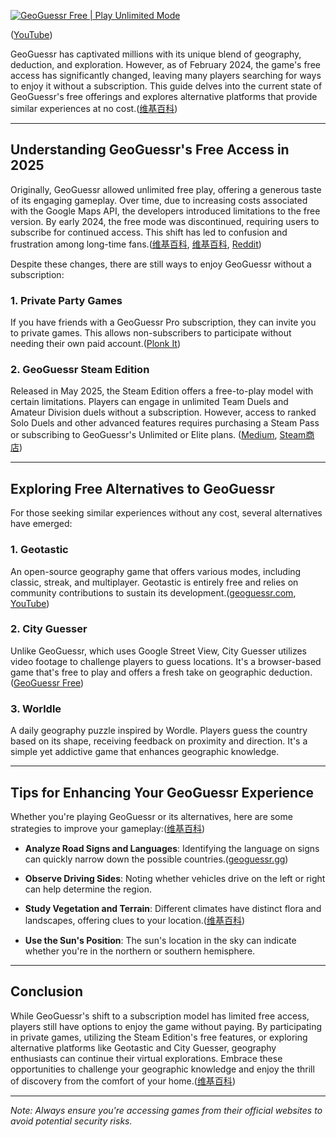 [![GeoGuessr Free | Play Unlimited Mode](https://tse2.mm.bing.net/th?id=OIP.Ou6N3gsQu-88p9vRmWbrTwHaDt\&pid=Api)](https://geoguessr.gg/)

([YouTube][1])

GeoGuessr has captivated millions with its unique blend of geography, deduction, and exploration. However, as of February 2024, the game's free access has significantly changed, leaving many players searching for ways to enjoy it without a subscription. This guide delves into the current state of GeoGuessr's free offerings and explores alternative platforms that provide similar experiences at no cost.([维基百科][2])

---

## Understanding GeoGuessr's Free Access in 2025

Originally, GeoGuessr allowed unlimited free play, offering a generous taste of its engaging gameplay. Over time, due to increasing costs associated with the Google Maps API, the developers introduced limitations to the free version. By early 2024, the free mode was discontinued, requiring users to subscribe for continued access. This shift has led to confusion and frustration among long-time fans.([维基百科][3], [维基百科][4], [Reddit][5])

Despite these changes, there are still ways to enjoy GeoGuessr without a subscription:

### 1. **Private Party Games**

If you have friends with a GeoGuessr Pro subscription, they can invite you to private games. This allows non-subscribers to participate without needing their own paid account.([Plonk It][6])

### 2. **GeoGuessr Steam Edition**

Released in May 2025, the Steam Edition offers a free-to-play model with certain limitations. Players can engage in unlimited Team Duels and Amateur Division duels without a subscription. However, access to ranked Solo Duels and other advanced features requires purchasing a Steam Pass or subscribing to GeoGuessr's Unlimited or Elite plans. ([Medium][7], [Steam商店][8])

---

## Exploring Free Alternatives to GeoGuessr

For those seeking similar experiences without any cost, several alternatives have emerged:

### 1. **Geotastic**

An open-source geography game that offers various modes, including classic, streak, and multiplayer. Geotastic is entirely free and relies on community contributions to sustain its development.([geoguessr.com][9], [YouTube][10])

### 2. **City Guesser**

Unlike GeoGuessr, which uses Google Street View, City Guesser utilizes video footage to challenge players to guess locations. It's a browser-based game that's free to play and offers a fresh take on geographic deduction.([GeoGuessr Free][11])

### 3. **Worldle**

A daily geography puzzle inspired by Wordle. Players guess the country based on its shape, receiving feedback on proximity and direction. It's a simple yet addictive game that enhances geographic knowledge.

---

## Tips for Enhancing Your GeoGuessr Experience

Whether you're playing GeoGuessr or its alternatives, here are some strategies to improve your gameplay:([维基百科][12])

* **Analyze Road Signs and Languages**: Identifying the language on signs can quickly narrow down the possible countries.([geoguessr.gg][13])

* **Observe Driving Sides**: Noting whether vehicles drive on the left or right can help determine the region.

* **Study Vegetation and Terrain**: Different climates have distinct flora and landscapes, offering clues to your location.([维基百科][3])

* **Use the Sun's Position**: The sun's location in the sky can indicate whether you're in the northern or southern hemisphere.

---

## Conclusion

While GeoGuessr's shift to a subscription model has limited free access, players still have options to enjoy the game without paying. By participating in private games, utilizing the Steam Edition's free features, or exploring alternative platforms like Geotastic and City Guesser, geography enthusiasts can continue their virtual explorations. Embrace these opportunities to challenge your geographic knowledge and enjoy the thrill of discovery from the comfort of your home.([维基百科][3])

---

*Note: Always ensure you're accessing games from their official websites to avoid potential security risks.*

[1]: https://www.youtube.com/watch?v=99gw4Lv_NrM&utm_source=chatgpt.com "How to Play Geoguessr for Free in 2025 - YouTube"
[2]: https://zh.wikipedia.org/wiki/GeoGuessr?utm_source=chatgpt.com "GeoGuessr"
[3]: https://en.wikipedia.org/wiki/GeoGuessr?utm_source=chatgpt.com "GeoGuessr"
[4]: https://fr.wikipedia.org/wiki/GeoGuessr?utm_source=chatgpt.com "GeoGuessr"
[5]: https://www.reddit.com/r/geoguessr/comments/1haovvl/no_more_free_game/?utm_source=chatgpt.com "No more free game? : r/geoguessr - Reddit"
[6]: https://www.plonkit.net/beginners-guide?utm_source=chatgpt.com "Beginner's Guide to Geoguessr - Plonk It"
[7]: https://medium.com/%40gamingreports1/geoguessr-steam-edition-what-you-need-to-know-addade98be51?utm_source=chatgpt.com "GeoGuessr Steam Edition: What You Need to Know - Medium"
[8]: https://store.steampowered.com/app/3478870/GeoGuessr_Steam_Edition/?utm_source=chatgpt.com "GeoGuessr Steam Edition on Steam"
[9]: https://www.geoguessr.com/free?utm_source=chatgpt.com "GeoGuessr Free"
[10]: https://www.youtube.com/watch?v=JZT7yTgZkls&utm_source=chatgpt.com "How To Play GeoGuessr FOR FREE! (Geotastic) - YouTube"
[11]: https://geoguessr.io/?clear=1&utm_source=chatgpt.com "GeoGuessr Free | Unlimited Mode"
[12]: https://en.wikipedia.org/wiki/Trevor_Rainbolt?utm_source=chatgpt.com "Trevor Rainbolt"
[13]: https://geoguessr.gg/?utm_source=chatgpt.com "GeoGuessr Free | Play Unlimited Mode"

